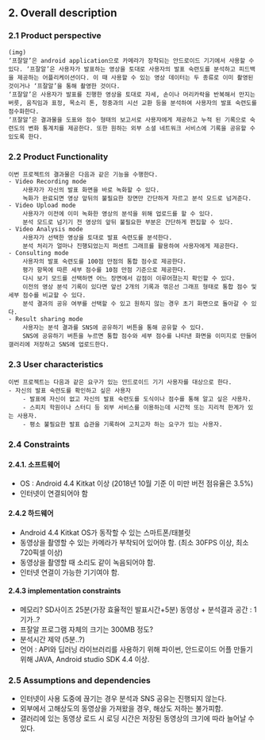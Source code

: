 ## 2. Overall description
### 2.1 Product perspective
	(img)
	‘프잘알’은 android application으로 카메라가 장착되는 안드로이드 기기에서 사용할 수 있다. ‘프잘알’은 사용자가 발표하는 영상을 토대로 사용자의 발표 숙련도를 분석하고 피드백을 제공하는 어플리케이션이다. 이 때 사용할 수 있는 영상 데이터는 두 종류로 이미 촬영된 것이거나 ‘프잘알’을 통해 촬영한 것이다.
	‘프잘알’은 사용자가 발표를 진행한 영상을 토대로 자세, 손이나 머리카락을 반복해서 만지는 버릇, 움직임과 표정, 목소리 톤, 청중과의 시선 교환 등을 분석하여 사용자의 발표 숙련도를 점수화한다.
	‘프잘알’은 결과물을 도표와 점수 형태의 보고서로 사용자에게 제공하고 누적 된 기록으로 숙련도의 변화 통계치를 제공한다. 또한 원하는 외부 소셜 네트워크 서비스에 기록을 공유할 수 있도록 한다.
### 2.2 Product Functionality
	이번 프로젝트의 결과물은 다음과 같은 기능을 수행한다.
	- Video Recording mode
		사용자가 자신의 발표 화면을 바로 녹화할 수 있다.
		녹화가 완료되면 영상 앞뒤의 불필요한 장면만 간단하게 자르고 분석 모드로 넘겨준다.
	- Video Upload mode
		사용자가 이전에 이미 녹화한 영상의 분석을 위해 업로드를 할 수 있다.
		분석 모드로 넘기기 전 영상의 앞뒤 불필요한 부분은 간단하게 편집할 수 있다.
	- Video Analysis mode
		사용자가 선택한 영상을 토대로 발표 숙련도를 분석한다.
		분석 처리가 얼마나 진행되었는지 퍼센트 그래프를 활용하여 사용자에게 제공한다.
	- Consulting mode
		사용자의 발표 숙련도를 100점 만점의 통합 점수로 제공한다.
		평가 항목에 따른 세부 점수를 10점 만점 기준으로 제공한다.
		다시 보기 모드를 선택하면 어느 장면에서 감점이 이루어졌는지 확인할 수 있다.
		이전의 영상 분석 기록이 있다면 앞선 2개의 기록과 꺾은선 그래프 형태로 통합 점수 및 세부 점수를 비교할 수 있다.
		분석 결과의 공유 여부를 선택할 수 있고 원하지 않는 경우 초기 화면으로 돌아갈 수 있다.
	- Result sharing mode
		사용자는 분석 결과를 SNS에 공유하기 버튼을 통해 공유할 수 있다.
		SNS에 공유하기 버튼을 누르면 통합 점수와 세부 점수를 나타낸 화면을 이미지로 만들어 갤러리에 저장하고 SNS에 업로드한다.		
### 2.3 User characteristics
	이번 프로젝트는 다음과 같은 요구가 있는 안드로이드 기기 사용자를 대상으로 한다.
	- 자신의 발표 숙련도를 확인하고 싶은 사용자
		- 발표에 자신이 없고 자신의 발표 숙련도를 도식이나 점수를 통해 알고 싶은 사용자.
		- 스피치 학원이나 스터디 등 외부 서비스를 이용하는데 시간적 또는 지리적 한계가 있는 사용자.
		- 평소 불필요한 발표 습관을 기록하여 고치고자 하는 요구가 있는 사용자.
### 2.4 Constraints 
#### 2.4.1. 소프트웨어
- OS : Android 4.4 Kitkat 이상 (2018년 10월 기준 이 미만 버전 점유율은 3.5%)
- 인터넷이 연결되어야 함
#### 2.4.2 하드웨어
- Android 4.4 Kitkat OS가 동작할 수 있는 스마트폰/태블릿
- 동영상을 촬영할 수 있는 카메라가 부착되어 있어야 함. (최소 30FPS 이상, 최소 720픽셀 이상)
- 동영상을 촬영할 때 소리도 같이 녹음되어야 함.
- 인터넷 연결이 가능한 기기여야 함.
#### 2.4.3 implementation constraints
- 메모리? SD사이즈 25분(가장 효율적인 발표시간+5분) 동영상 + 분석결과 공간 : 1기가..?
- 프잘알 프로그램 자체의 크기는 300MB 정도?
- 분석시간 제약 (5분..?)
- 언어 : API와 딥러닝 라이브러리를 사용하기 위해 파이썬, 안드로이드 어플 만들기 위해 JAVA, Android studio SDK 4.4 이상.
### 2.5 Assumptions and dependencies
- 인터넷이 사용 도중에 끊기는 경우 분석과 SNS 공유는 진행되지 않는다.
- 외부에서 고해상도의 동영상을 가져왔을 경우, 해상도 저하는 불가피함.
- 갤러리에 있는 동영상 로드 시 로딩 시간은 저장된 동영상의 크기에 따라 늘어날 수 있다.
